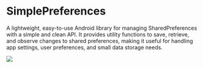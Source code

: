 # SimplePreferences
A lightweight, easy-to-use Android library for managing SharedPreferences with a simple and clean API. It provides utility functions to save, retrieve, and observe changes to shared preferences, making it useful for handling app settings, user preferences, and small data storage needs.

[![](https://jitpack.io/v/luismendezc/SimplePreferences.svg)](https://jitpack.io/#luismendezc/SimplePreferences)
